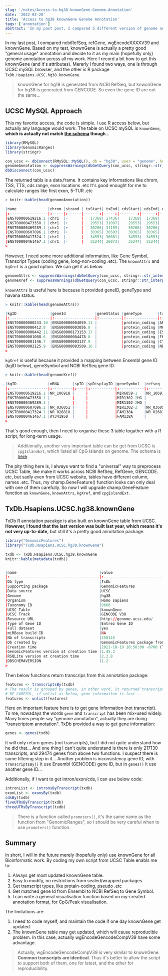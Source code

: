 ```yaml
---
slug: '/notes/Access-to-hg38-knownGene-Genome-Annotation'
date: '2022-03-28'
title: 'Access to hg38 knownGene Genome Annotation'
tags: ['annotation']
abstract: 'In my past post, I compared 5 different version of genome annotation, and seems knownGene is the best to use. It contains most transcripts, and update gradually with GENCODE. Here I record a bit how to fetch, organise, use knownGene.'
---
```


In my last post, I compared ncbiRefSeq, refGene, wgEncodeXXXXV39 and knownGene. Based on my test, knownGene is actually a pretty good "general usage" annotation and decide to it as my main (hopefully only) genome annotation across all my work. Here I record a bit how to get this knownGene (and it's attributes). Mererly I found two ways, one is through UCSC mySQL browser, and the other is R package `TxDb.Hsapiens.UCSC.hg38.knownGene`.

> knownGene for hg19 is generated from NCBI RefSeq, but knwonGene for hg38 is generated from GENCODE. So even the gene ID are not the same...

## UCSC MySQL Approach

This my favorite access, the code is simple. I use R access below, but actually any language would work. The table on UCSC mySQL is `knownGene`, **which is actually not match [the schema](https://genome.ucsc.edu/cgi-bin/hgTables?hgta_doSchemaDb=hg38&hgta_doSchemaTable=knownGene) though**...

```R
library(RMySQL)
library(GenomicRanges)
library(stringr)

con_ucsc <- dbConnect(RMySQL::MySQL(), db = "hg38", user = "genome", host = "genome-mysql.soe.ucsc.edu")
genomeAnnotation <- suppressWarnings(dbGetQuery(con_ucsc, stringr::str_interp("SELECT * FROM knownGene")))
dbDisconnect(con_ucsc)
```

The returned tabls is a data.frame. It contains key informations like chrom, TSS, TTS, cds range, exon locations .etc It's good enought for me to calculate ranges like first exon, 5-TUR .etc

```R
> knitr::kable(head(genomeAnnotation))

|name              |chrom |strand | txStart| txEnd| cdsStart| cdsEnd| exonCount|exonStarts         |exonEnds           |proteinID |alignID    |
|:-----------------|:-----|:------|-------:|-----:|--------:|------:|---------:|:------------------|:------------------|:---------|:----------|
|ENST00000619216.1 |chr1  |-      |   17368| 17436|    17368|  17368|         1|17368,             |17436,             |          |uc031tla.1 |
|ENST00000473358.1 |chr1  |+      |   29553| 31097|    29553|  29553|         3|29553,30563,30975, |30039,30667,31097, |          |uc057aty.1 |
|ENST00000469289.1 |chr1  |+      |   30266| 31109|    30266|  30266|         2|30266,30975,       |30667,31109,       |          |uc057atz.1 |
|ENST00000607096.1 |chr1  |+      |   30365| 30503|    30365|  30365|         1|30365,             |30503,             |          |uc031tlb.1 |
|ENST00000417324.1 |chr1  |-      |   34553| 36081|    34553|  34553|         3|34553,35276,35720, |35174,35481,36081, |          |uc001aak.4 |
|ENST00000461467.1 |chr1  |-      |   35244| 36073|    35244|  35244|         2|35244,35720,       |35481,36073,       |          |uc057aua.1 |
>
```

However, I need some more additional information, like Gene Symbol, Transcript Types (coding gene, long-non-coding .etc). The `knownAttrs` and `kgXref` is a good option. We can get it as below:

```R
genomeAttrs <- suppressWarnings(dbGetQuery(con_ucsc, stringr::str_interp("SELECT * FROM knownAttrs")))
genomeXref <- suppressWarnings(dbGetQuery(con_ucsc, stringr::str_interp("SELECT * FROM kgXref")))
```

`knownAttrs` is useful here is because it provided geneID, geneType and havana status.
```R
> knitr::kable(head(genomeAttrs))

|kgID               |geneId             |geneStatus |geneType       |transcriptName |transcriptType |transcriptStatus |havanaGeneId         |ccdsId      |supportLevel |transcriptClass |
|:------------------|:------------------|:----------|:--------------|:--------------|:--------------|:----------------|:--------------------|:-----------|:------------|:---------------|
|ENST00000000233.10 |ENSG00000004059.11 |           |protein_coding |ARF5-201       |protein_coding |                 |OTTHUMG00000023246.7 |CCDS34745.1 |2            |coding          |
|ENST00000000412.8  |ENSG00000003056.8  |           |protein_coding |M6PR-201       |protein_coding |                 |OTTHUMG00000168276.4 |CCDS8598.1  |2            |coding          |
|ENST00000000442.11 |ENSG00000173153.17 |           |protein_coding |ESRRA-201      |protein_coding |                 |OTTHUMG00000150641.9 |CCDS41667.1 |2            |coding          |
|ENST00000001008.6  |ENSG00000004478.8  |           |protein_coding |FKBP4-201      |protein_coding |                 |OTTHUMG00000090429.4 |CCDS8512.1  |2            |coding          |
|ENST00000001146.7  |ENSG00000003137.9  |           |protein_coding |CYP26B1-201    |protein_coding |                 |OTTHUMG00000129756.5 |CCDS1919.1  |2            |coding          |
|ENST00000002125.9  |ENSG00000003509.16 |           |protein_coding |NDUFAF7-201    |protein_coding |                 |OTTHUMG00000128468.7 |CCDS1788.1  |2            |coding          |
>
```

`kgXref` is useful because it provided a mapping between Ensembl gene ID (kgID below), geneSymbol and NCBI RefSeq gene ID.

```R
> knitr::kable(head(genomeXref))

|kgID              |mRNA      |spID |spDisplayID |geneSymbol  |refseq    |protAcc   |description                                                                                                       |rfamAcc |tRnaName |
|:-----------------|:---------|:----|:-----------|:-----------|:---------|:---------|:-----------------------------------------------------------------------------------------------------------------|:-------|:--------|
|ENST00000619216.1 |NR_106918 |     |            |MIR6859-1   |NR_106918 |NR_106918 |Homo sapiens microRNA 6859-1 (MIR6859-1), microRNA. (from RefSeq NR_106918)                                       |        |         |
|ENST00000473358.1 |          |     |            |MIR1302-2HG |          |          |MIR1302-2 host gene (from HGNC MIR1302-2HG)                                                                       |        |         |
|ENST00000469289.1 |          |     |            |MIR1302-2HG |          |          |MIR1302-2 host gene (from HGNC MIR1302-2HG)                                                                       |        |         |
|ENST00000607096.1 |NR_036051 |     |            |MIR1302-2   |NR_036051 |NR_036051 |Homo sapiens microRNA 1302-2 (MIR1302-2), microRNA. (from RefSeq NR_036051)                                       |        |         |
|ENST00000417324.1 |NR_026818 |     |            |FAM138A     |NR_026818 |NR_026818 |Homo sapiens family with sequence similarity 138 member A (FAM138A), long non-coding RNA. (from RefSeq NR_026818) |        |         |
|ENST00000461467.1 |AY341950  |     |            |FAM138A     |          |          |family with sequence similarity 138 member A (from HGNC FAM138A)                                                  |        |         |
>
```

That's good enough, then I need to organise these 3 table togather with a R script, for long-term usage.

> Additionally, another very important table can be get from UCSC is `cpgIslandExt`, which listed all CpG Islands on genome. The schema is [here](https://genome.ucsc.edu/cgi-bin/hgTables?hgta_doSchemaDb=hg38&hgta_doSchemaTable=cpgIslandExt).


The pity thing here is, I always want to find a "universal" way to preprocess UCSC Table, like make it works across NCBI RefSeq, RefGene, GENCODE. etc, but sadly even from UCSC website, tables have different column, names .etc. Thus, my champ.GeneFeature() function looks can only deal with one of them carefully. So now I will upgrade champ.GeneFeature function as `knownGene`, `knownAttrs`, `kgXref`, and `cpgIslandExt`.


## TxDb.Hsapiens.UCSC.hg38.knownGene

TxDb R annotation pacakge is also built on knownGene table from UCSC. **However, I found that the last version was built last year, which means it's not very up-to-date,** but still it's a pretty good annotation package.

```R
library("GenomicFeatures")
library("TxDb.Hsapiens.UCSC.hg38.knownGene")

txdb <- TxDb.Hsapiens.UCSC.hg38.knownGene
knitr::kable(metadata(txdb))


|name                                     |value                                        |
|:----------------------------------------|:--------------------------------------------|
|Db type                                  |TxDb                                         |
|Supporting package                       |GenomicFeatures                              |
|Data source                              |UCSC                                         |
|Genome                                   |hg38                                         |
|Organism                                 |Homo sapiens                                 |
|Taxonomy ID                              |9606                                         |
|UCSC Table                               |knownGene                                    |
|UCSC Track                               |GENCODE V38                                  |
|Resource URL                             |http://genome.ucsc.edu/                      |
|Type of Gene ID                          |Entrez Gene ID                               |
|Full dataset                             |yes                                          |
|miRBase build ID                         |NA                                           |
|Nb of transcripts                        |258145                                       |
|Db created by                            |GenomicFeatures package from Bioconductor    |
|Creation time                            |2021-10-19 10:58:00 -0700 (Tue, 19 Oct 2021) |
|GenomicFeatures version at creation time |1.45.2                                       |
|RSQLite version at creation time         |2.2.8                                        |
|DBSCHEMAVERSION                          |1.2                                          |
>
```

Then below functions return transcrips from this annotation package:

```R
features <- transcriptsBy(txdb)
# The result is grouped by genes, in other word, it returned transcripts in each gene.
# BE CAREFUL, if unlist as below, gene informaiton is lost...
features <- unlist(features)
```

Here on important feature here is to get gene information (not transcript). To me, nowadays the words `gene` and `transcript` has been mix-used widely. Many times people say "genome annotaiton", actually they are doing "transcriptom annotation". TxDb provided a way to get gene information:

```R
genes <- genes(txdb)
```
It will only return genes (not transcripts), but I did not quite understand how he did that... And one thing I can't quite understand is there is only 217130 transcripts, and 29474 genes from above two functions. I suspect there is some filtering step in it... Another problem is inconsistency gene ID, with `transcriptsBy()` it use Ensembl (GENCODE) gene ID, but in `genes()` it use another gene ID...

Additionally, if I want to get intron/exon/cds, I can use below code:

```R
intronList <- intronsByTranscript(txdb)
exonList <- exonsBy(txdb)
cdsBy(txdb)
fiveUTRsByTranscript(txdb)
threeUTRsByTranscript(txdb)
```

> There is a function called `promoters()`, it's the same name as the function from "GenomicRanges", so I should be very careful when to use `promoters()` function.


## Summary

In short, I will in the future merely (hopefully only) use knownGene for all Bioinformatic work. By coding my own script from UCSC Table enabls me to:
1. Always get most updated knownGene table.
2. Easy to modify, no restrictions from sealed/wrapped packages.
3. Get transcript types, like protain-coding, pseudo .etc
4. Get matched gene Id from Ensembl to NCBI RefSeq to Gene Symbol.
5. I can write a general visualisation function based on my-created annotation format, for CpG/Peak visualisation.

The limitations are:
1. I need to code myself, and maintain the code if one day knownGene get updated.
2. The knownGene table may get updated, which will cause reproducible problem. In this case, actually wgEncodeGencodeCompV39 have some advantage.

> Actually, wgEncodeGencodeCompV39 is very similar to knownGene. **Common transcripts are identical**. Thus it's better to allow the script to support both of them, one for latest, and the other for reproducibility.